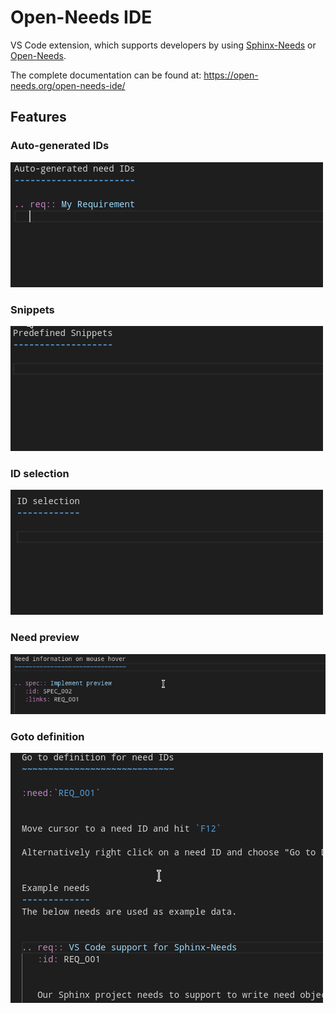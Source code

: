 # Open-Needs IDE

VS Code extension, which supports developers by using 
[Sphinx-Needs](https://sphinxcontrib-needs.readthedocs.io/) or 
[Open-Needs](https://open-needs.org/).

The complete documentation can be found at:
https://open-needs.org/open-needs-ide/


## Features

### Auto-generated IDs

![IDs](images/vscode_auto_ids.gif "Auto-generated IDs")

### Snippets

![Snippets](images/vscode_snippets.gif "Snippets")


### ID selection

![ID selection](images/vscode_id_selection.gif "ID selection")

### Need preview

![Need preview](images/vscode_preview.gif "Need preview")

### Goto definition

![Goto defintion](images/vscode_goto.gif "Goto definition")